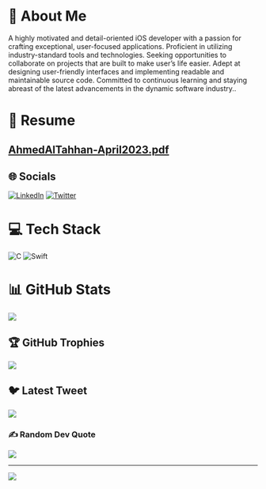 # 💫 About Me
A highly motivated and detail-oriented iOS developer
with a passion for crafting exceptional, user-focused
applications. Proficient in utilizing industry-standard tools
and technologies. Seeking opportunities to collaborate on
projects that are built to make user’s life easier.
Adept at designing user-friendly interfaces and
implementing readable and maintainable source code.
Committed to continuous learning and staying abreast of
the latest advancements in the dynamic software industry..<br>
# 📖 Resume 
## [AhmedAlTahhan-April2023.pdf](https://github.com/TahhanCoding/TahhanCoding/files/11163443/AhmedAlTahhan-April2023.pdf)


##


## 🌐 Socials
[![LinkedIn](https://img.shields.io/badge/LinkedIn-%230077B5.svg?logo=linkedin&logoColor=white)](https://linkedin.com/in/tahhancoding) [![Twitter](https://img.shields.io/badge/Twitter-%231DA1F2.svg?logo=Twitter&logoColor=white)](https://twitter.com/tahhancoding) 

# 💻 Tech Stack
![C](https://img.shields.io/badge/c-%2300599C.svg?style=for-the-badge&logo=c&logoColor=white) ![Swift](https://img.shields.io/badge/swift-F54A2A?style=for-the-badge&logo=swift&logoColor=white)
# 📊 GitHub Stats
![](https://github-readme-streak-stats.herokuapp.com/?user=tahhancoding&theme=dark&hide_border=false)<br/>

## 🏆 GitHub Trophies
![](https://github-profile-trophy.vercel.app/?username=tahhancoding&theme=radical&no-frame=false&no-bg=true&margin-w=4)

## 🐦 Latest Tweet
[![](https://gtce.itsvg.in/api?username=tahhancoding)](https://github.com/VishwaGauravIn/github-twitter-card-embed)

### ✍️ Random Dev Quote
![](https://quotes-github-readme.vercel.app/api?type=horizontal&theme=radical)

---
[![](https://visitcount.itsvg.in/api?id=tahhancoding&icon=0&color=0)](https://visitcount.itsvg.in)

<!-- Proudly created with GPRM ( https://gprm.itsvg.in ) -->

